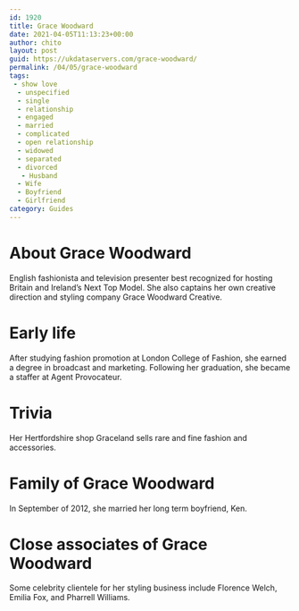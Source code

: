 ```yaml
---
id: 1920
title: Grace Woodward
date: 2021-04-05T11:13:23+00:00
author: chito
layout: post
guid: https://ukdataservers.com/grace-woodward/
permalink: /04/05/grace-woodward
tags:
 - show love
  - unspecified
  - single
  - relationship
  - engaged
  - married
  - complicated
  - open relationship
  - widowed
  - separated
  - divorced
   - Husband
  - Wife
  - Boyfriend
  - Girlfriend
category: Guides
---
```




  
  
#  About Grace Woodward
                  
                  
                  
English fashionista and television presenter best recognized for hosting Britain and Ireland&#8217;s Next Top Model. She also captains her own creative direction and styling company Grace Woodward Creative.
                  
                
                
                
# Early life
                  
                  
                  
After studying fashion promotion at London College of Fashion, she earned a degree in broadcast and marketing. Following her graduation, she became a staffer at Agent Provocateur.
                  
                
                
                
# Trivia
                  
                  
                  
Her Hertfordshire shop Graceland sells rare and fine fashion and accessories.
                  
                
                
                
# Family of Grace Woodward
                  
                  
                  
In September of 2012, she married her long term boyfriend, Ken.
                  
                
                
                
# Close associates of Grace Woodward
                  
                  
                  
Some celebrity clientele for her styling business include Florence Welch, Emilia Fox, and Pharrell Williams.
                  
                
              
            
          
          
          
    
    
  
